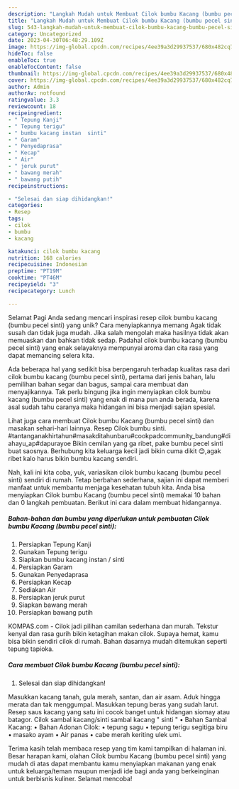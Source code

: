 ```yaml
---
description: "Langkah Mudah untuk Membuat Cilok bumbu Kacang (bumbu pecel sinti) yang Lezat Sekali, Enak"
title: "Langkah Mudah untuk Membuat Cilok bumbu Kacang (bumbu pecel sinti) yang Lezat Sekali, Enak"
slug: 543-langkah-mudah-untuk-membuat-cilok-bumbu-kacang-bumbu-pecel-sinti-yang-lezat-sekali-enak
category: Uncategorized
date: 2023-04-30T06:48:29.109Z
image: https://img-global.cpcdn.com/recipes/4ee39a3d29937537/680x482cq70/cilok-bumbu-kacang-bumbu-pecel-sinti-foto-resep-utama.jpg
hideToc: false
enableToc: true
enableTocContent: false
thumbnail: https://img-global.cpcdn.com/recipes/4ee39a3d29937537/680x482cq70/cilok-bumbu-kacang-bumbu-pecel-sinti-foto-resep-utama.jpg
cover: https://img-global.cpcdn.com/recipes/4ee39a3d29937537/680x482cq70/cilok-bumbu-kacang-bumbu-pecel-sinti-foto-resep-utama.jpg
author: Admin
authorAv: notfound
ratingvalue: 3.3
reviewcount: 18
recipeingredient:
- " Tepung Kanji"
- " Tepung terigu"
- " bumbu kacang instan  sinti"
- " Garam"
- " Penyedaprasa"
- " Kecap"
- " Air"
- " jeruk purut"
- " bawang merah"
- " bawang putih"
recipeinstructions:

- "Selesai dan siap dihidangkan!"
categories:
- Resep
tags:
- cilok
- bumbu
- kacang

katakunci: cilok bumbu kacang 
nutrition: 168 calories
recipecuisine: Indonesian
preptime: "PT19M"
cooktime: "PT46M"
recipeyield: "3"
recipecategory: Lunch

---
```



Selamat Pagi Anda sedang mencari inspirasi resep cilok bumbu kacang (bumbu pecel sinti) yang unik? Cara menyiapkannya memang Agak tidak susah dan tidak juga mudah. Jika salah mengolah maka hasilnya tidak akan memuaskan dan bahkan tidak sedap. Padahal cilok bumbu kacang (bumbu pecel sinti) yang enak selayaknya mempunyai aroma dan cita rasa yang dapat memancing selera kita.


Ada beberapa hal yang sedikit bisa berpengaruh terhadap kualitas rasa dari cilok bumbu kacang (bumbu pecel sinti), pertama dari jenis bahan, lalu pemilihan bahan segar dan bagus, sampai cara membuat dan menyajikannya. Tak perlu bingung jika ingin menyiapkan cilok bumbu kacang (bumbu pecel sinti) yang enak di mana pun anda berada, karena asal sudah tahu caranya maka hidangan ini bisa menjadi sajian spesial.

Lihat juga cara membuat Cilok bumbu Kacang (bumbu pecel sinti) dan masakan sehari-hari lainnya. Resep Cilok bumbu sinti. #tantanganakhirtahun#masakditahunbaru#cookpadcommunity_bandung#diahayu_ap#dapurayoe Bikin cemilan yang ga ribet, pake bumbu pecel sinti buat saosnya. Berhubung kita keluarga kecil jadi bikin cuma dikit 😊,agak ribet kalo harus bikin bumbu kacang sendiri.


Nah, kali ini kita coba, yuk, variasikan cilok bumbu kacang (bumbu pecel sinti) sendiri di rumah. Tetap berbahan sederhana, sajian ini dapat memberi manfaat untuk membantu menjaga kesehatan tubuh kita. Anda bisa menyiapkan Cilok bumbu Kacang (bumbu pecel sinti) memakai 10 bahan dan 0 langkah pembuatan. Berikut ini cara dalam membuat hidangannya.

<!--inarticleads1-->

##### Bahan-bahan dan bumbu yang diperlukan untuk pembuatan Cilok bumbu Kacang (bumbu pecel sinti):

1. Persiapkan  Tepung Kanji
1. Gunakan  Tepung terigu
1. Siapkan  bumbu kacang instan / sinti
1. Persiapkan  Garam
1. Gunakan  Penyedaprasa
1. Persiapkan  Kecap
1. Sediakan  Air
1. Persiapkan  jeruk purut
1. Siapkan  bawang merah
1. Persiapkan  bawang putih


KOMPAS.com - Cilok jadi pilihan camilan sederhana dan murah. Tekstur kenyal dan rasa gurih bikin ketagihan makan cilok. Supaya hemat, kamu bisa bikin sendiri cilok di rumah. Bahan dasarnya mudah ditemukan seperti tepung tapioka. 

<!--inarticleads2-->

##### Cara membuat Cilok bumbu Kacang (bumbu pecel sinti):


1. Selesai dan siap dihidangkan!

Masukkan kacang tanah, gula merah, santan, dan air asam. Aduk hingga merata dan tak menggumpal. Masukkan tepung beras yang sudah larut. Resep saus kacang yang satu ini cocok banget untuk hidangan siomay atau batagor. Cilok sambal kacang/sinti sambal kacang &#34; sinti &#34; • Bahan Sambal Kacang: • Bahan Adonan Cilok: • tepung sagu • tepung terigu segitiga biru • masako ayam • Air panas • cabe merah keriting ulek umi. 

Terima kasih telah membaca resep yang tim kami tampilkan di halaman ini. Besar harapan kami, olahan Cilok bumbu Kacang (bumbu pecel sinti) yang mudah di atas dapat membantu kamu menyiapkan makanan yang enak untuk keluarga/teman maupun menjadi ide bagi anda yang berkeinginan untuk berbisnis kuliner. Selamat mencoba!
